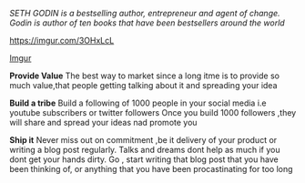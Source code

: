 *SETH GODIN is a bestselling author, entrepreneur and agent of change.
Godin is author of ten books that have been bestsellers around the world*

https://imgur.com/3OHxLcL

[Imgur](https://i.imgur.com/3OHxLcL.jpg)

**Provide Value** The best way to market since a long itme is to provide so much value,that people getting talking about it and spreading your idea

**Build a tribe** Build a following of 1000 people in your social media i.e  youtube subscribers or twitter followers
 Once you build 1000 followers ,they will share and spread your ideas nad promote you
 
**Ship it** Never miss out on commitment ,be it delivery of your product or writing a blog post regularly. Talks and dreams dont help
as much if you dont get your hands dirty. Go , start writing that blog post that you have been thinking of, or anything that you have been
procastinating for too long
  
